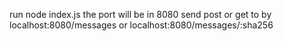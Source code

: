 run node index.js
the port will be in 8080
send post or get to by 
localhost:8080/messages
or
localhost:8080/messages/:sha256